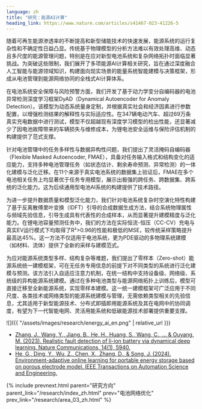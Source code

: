 ```yaml
---
language: zh
title: "研究：能源AI计算"
heading_link: https://www.nature.com/articles/s41467-023-41226-5
---
```

随着可再生能源渗透率的不断提高和新型储能技术的快速发展，能源系统的运行复杂性和不确定性日益凸显。传统基于物理模型的分析方法难以有效处理高维、动态且多尺度的能源管理问题，特别是在应对新型电池系统和复杂网络拓扑时面临显著挑战。为突破这些限制，我们展开了多项能源AI计算相关研究，旨在通过深度融合人工智能与能源领域知识，构建面向现实场景的能量系统智能建模与决策框架，形成从电池管理到能源网络协同的全栈式AI计算体系。

在电池系统安全保障与风险预警方面，我们开发了基于动力学变分自编码器的电池异常检测深度学习框架DyAD（Dynamical Autoencoder for Anomaly Detection）。该模型为动态系统量身定制，并根据真实社会和经济因素进行参数配置，以增强检测结果的解释性与实际适应性。在347辆电动汽车、超过69万条真实充电数据中进行测试，模型不仅超越现有深度学习模型的检出性能，还显著减少了因电池故障带来的车辆损失与维修成本，为锂电池安全运维与保险评估机制的构建提供了范式支撑。

针对电池管理中的任务多样性与数据异构性问题，我们提出了灵活掩码自编码器（Flexible Masked Autoencoder, FMAE），具备对任务输入格式和结构变化的适应能力，支持多种电池管理任务（如状态估计、剩余寿命预测、异常检测）的一体化建模与泛化迁移。在11个来源于真实电池系统的数据集上验证后，FMAE在多个电池相关任务上均显著优于任务专用模型，展示出极强的跨任务、跨数据集、跨系统的泛化能力。这为后续通用型电池AI系统的构建提供了技术路径。

为进一步提升数据质量和模型泛化能力，我们针对电池系统复杂时空演化特性构建了基于反离散傅里叶变换（IDFT）引导的合成数据生成方法，结合系统物理属性与频域先验信息，引导生成具有代表性的合成样本，从而显著提升建模精度与泛化能力。在锂电池容量预测任务中，我们的方法在实际恒流-恒压（CC-CV）充电与真实EV运行模式下均取得了R²>0.96的性能和极低的MSE，较传统采样策略提升最高达45%。这一方法不仅适用于电池系统，更为PDE驱动的多物理系统建模（如材料、流体）提供了全新的采样与建模范式。

为应对能源系统类型多样、结构复杂等难题，我们提出了零样本（Zero-shot）能源系统统一建模框架，可在无任务专用信息的前提下对不同类型的系统进行泛化建模与预测。该方法引入自适应注意力机制，在统一结构中支持设备级、网络级、系统级的异构能源系统建模。通过在多种电池类型与能源网络拓扑上训练后，模型可直接迁移至全新能源系统，实现零样本建模。这一统一建模框架可广泛应用于不同尺度、各类技术或网络类型的能源系统建模与管理，无需依赖类型相关的先验信息，尤其适用于新型能源技术、分布式即插即用能源系统及其在电网中的协同调度，有望为下一代智能电网、灵活用能系统和低碳能源技术部署提供重要支撑。

![]({{ "/assets/images/research/energy_ai_en.png" | relative_url }})

- [Zhang, J., Wang, Y., Jiang, B., He, H., Huang, S., Wang, C., ... & Ouyang, M. (2023). Realistic fault detection of li-ion battery via dynamical deep learning. Nature Communications, 14(1), 5940.](https://www.nature.com/articles/s41467-023-41226-5)
- [He, G., Ding, Y., Wu, Z., Chen, X., Zhang, D., & Song, J. (2024). Environment-adaptive online learning for portable energy storage based on porous electrode model. IEEE Transactions on Automation Science and Engineering.](https://ieeexplore.ieee.org/document/10737665)

{% include prevnext.html parent="研究方向" parent_link="/research/index_zh.html" prev="电池网络优化" prev_link="/research/area_03_zh.html" %}

